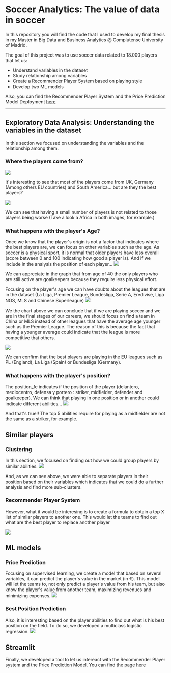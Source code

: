 # Soccer Analytics: The value of data in soccer

In this repository you will find the code that I used to develop my final thesis in my Master in Big Data and Business Analytics @ Complutense University of Madrid.

The goal of this project was to use soccer data related to 18.000 players that let us:
* Understand variables in the dataset
* Study relationship among variables
* Create a Recommender Player System based on playing style
* Develop two ML models

Also, you can find the Recommender Player System and the Price Prediction Model Deployment [here](https://share.streamlit.io/jignaciofvm/fifa-20-dataset-analysis/main/FIFA_20_Analysis.py)

---
## Exploratory Data Analysis: Understanding the variables in the dataset
In this section we focused on understanding the variables and the relationship among them.

### Where the players come from?
![](images/1_Players_Distribution.png)

It's interesting to see that most of the players come from UK, Germany (Among others EU countries) and South America... but are they the best players?

![](images/2_Players_Overall_Distribution.png)

We can see that having a small number of players is not related to those players being worse (Take a look a Africa in both images, for example.)

### What happens with the player's Age?
Once we know that the player's origin is not a factor that indicates where the best players are, we can focus on other variables such as the age. As soccer is a physical sport, it is normal that older players have less overall (score between 0 and 100 indicating how good a player is). And if we include in the analysis the position of each player...
![](images/3_Age_Position_Overall.png)

We can appreciate in the graph that from age of 40 the only players who are still active are goalkeepers because they require less physical effort. 

Focusing on the player's age we can have doubts about the leagues that are in the dataset (La Liga, Premier League, Bundesliga, Serie A, Eredivise, Liga NOS, MLS and Chinese Superleague)
![](images/4_Age_by_Liga.png)

We the chart above we can conclude that if we are playing soccer and we are in the final stages of our careers, we should focus on find a team in China or MLS instead of other leagues that have the average age younger such as the Premier League. The reason of this is because the fact that having a younger average could indicate that the league is more competitive that others.

![](images/9_Value_by_Liga.png)

We can confirm that the best players are playing in the EU leagues such as PL (England), La Liga (Spain) or Bundesliga (Germany).

### What happens with the player's position?
The position_fe indicates if the position of the player (delantero, mediocentro, defensa y portero : striker, midfielder, defender and goalkeeper). We can think that playing in one position or in another could indicate different abilities...
![](images/8_Position_Abilities.png)

And that's true!! The top 5 abilities require for playing as a midfielder are not the same as a striker, for example.

## Similar players
### Clustering 
In this section, we focused on finding out how we could group players by similar abilities.
![](images/13_Clustering.png)

And, as we can see above, we were able to separate players in their position based on their variables which indicates that we could do a further analysis and find more sub-clusters.

### Recommender Player System
However, what it would be interesing is to create a formula to obtain a top X list of similar players to another one. This would let the teams to find out what are the best player to replace another player

![](images/14_Similar_to_Messi.png)

## ML models
### Price Prediction
Focusing on supervised learning, we create a model that based on several variables, it can predict the player's value in the market (in €). This model will let the teams to, not only predict a player's value from his team, but also know the player's value from another team, maximizing revenues and minimizing expenses.
![](images/15_Real_Predicted.png)

### Best Position Prediction
Also, it is interesting based on the player abilities to find out what is his best position on the field. To do so, we developed a multiclass logistic regression.
![](images/16_Confusion_Matrix.png)

## Streamlit
Finally, we developed a tool to let us intereact with the Recommender Player system and the Price Prediction Model. You can find the page [here](https://share.streamlit.io/jignaciofvm/fifa-20-dataset-analysis/main/FIFA_20_Analysis.py)

